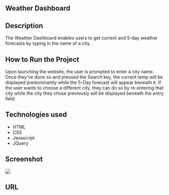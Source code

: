 ## Weather Dashboard

## Description

The Weather Dashboard enables users to get current and 5-day weather forecasts by typing in the name of a city.

## How to Run the Project

Upon launching the website, the user is prompted to enter a city name. Once they've done so and pressed the Search key, the current temp will be displayed predominantly while the 5-Day forecast will appear beneath it. If the user wants to choose a different city, they can do so by re-entering that city while the city they chose previously will be displayed beneath the entry field.

## Technologies used
 
 * HTML
 * CSS
 * Javascript
 * JQuery

 ## Screenshot
 ![](../../../Screen%20Shot%202022-07-05%20at%202.57.36%20PM%20(2).png)

 ## URL
 